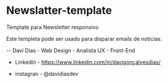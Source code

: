 # Newslatter-template
Template para Newsletter responsivo

Este templeta pode ser usado para disparar emails de noticias.

-- Davi Dias - Web Design - Analista UX - Front-End

- Linkedin - https://www.linkedin.com/in/davigonçalvesdias/


- instagran - @davidiasdev
